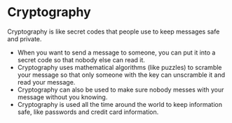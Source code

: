# Cryptography

Cryptography is like secret codes that people use to keep messages safe and private. 

* When you want to send a message to someone, you can put it into a secret code so that nobody else can read it. 
* Cryptography uses mathematical algorithms (like puzzles) to scramble your message so that only someone with the key can unscramble it and read your message. 
* Cryptography can also be used to make sure nobody messes with your message without you knowing. 
* Cryptography is used all the time around the world to keep information safe, like passwords and credit card information.
